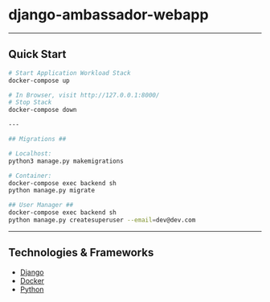 # django-ambassador-webapp
---

## Quick Start

```sh
# Start Application Workload Stack
docker-compose up

# In Browser, visit http://127.0.0.1:8000/
# Stop Stack
docker-compose down

---

## Migrations ##

# Localhost:
python3 manage.py makemigrations

# Container:
docker-compose exec backend sh
python manage.py migrate

## User Manager ##
docker-compose exec backend sh
python manage.py createsuperuser --email=dev@dev.com
```

---

## Technologies & Frameworks

- [Django](https://www.djangoproject.com/)
- [Docker](https://www.docker.com/)
- [Python](https://www.python.org/)
